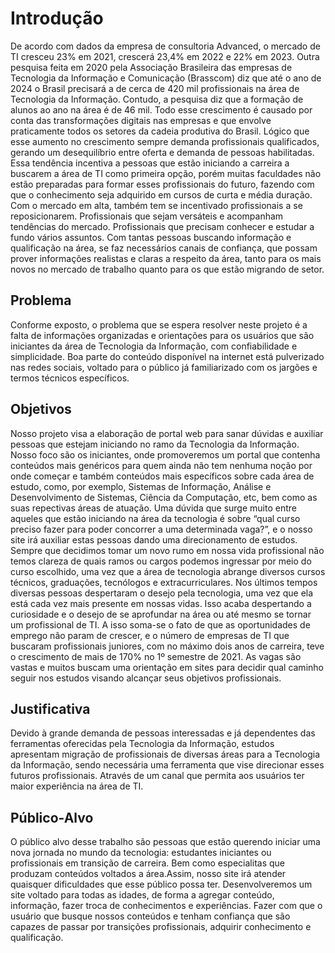 # Introdução

De acordo com dados da empresa de consultoria Advanced, o mercado de TI cresceu 23% em 2021, crescerá 23,4% em 2022 e 22% em 2023. Outra pesquisa feita em 2020 pela Associação Brasileira das empresas de Tecnologia da Informação e Comunicação (Brasscom) diz que até o ano de 2024 o Brasil precisará a de cerca de 420 mil profissionais na área de Tecnologia da Informação. Contudo, a pesquisa diz que a formação de alunos ao ano na área é de 46 mil. Todo esse crescimento é causado por conta das transformações digitais nas empresas e que envolve praticamente todos os setores da cadeia produtiva do Brasil. Lógico que esse aumento no crescimento sempre demanda profissionais qualificados, gerando um desequilíbrio entre oferta e demanda de pessoas habilitadas.
Essa tendência incentiva a pessoas que estão iniciando a carreira a buscarem a área de TI como primeira opção, porém muitas faculdades não estão preparadas para formar esses profissionais do futuro, fazendo com que o conhecimento seja adquirido em cursos de curta e média duração. Com o mercado em alta, também tem se incentivado profissionais a se reposicionarem. Profissionais que sejam versáteis e acompanham tendências do mercado. Profissionais que precisam conhecer e estudar a fundo vários assuntos.
Com tantas pessoas buscando informação e qualificação na área, se faz necessários canais de confiança, que possam prover informações realistas e claras a respeito da área, tanto para os mais novos no mercado de trabalho quanto para os que estão migrando de setor.


## Problema

Conforme exposto, o problema que se espera resolver neste projeto é a falta de informações organizadas e orientações para os usuários que são iniciantes da área de Tecnologia da Informação, com confiabilidade e simplicidade. Boa parte do conteúdo disponível na internet está pulverizado nas redes sociais, voltado para o público já familiarizado com os jargões e termos técnicos específicos.


## Objetivos

Nosso projeto visa a elaboração de portal web para sanar dúvidas e auxiliar pessoas que estejam iniciando no ramo da Tecnologia da Informação. Nosso foco são os iniciantes, onde promoveremos um portal que contenha conteúdos mais genéricos para quem ainda não tem nenhuma noção por onde começar e também conteúdos mais específicos sobre cada área de estudo, como, por exemplo, Sistemas de Informação, Análise e Desenvolvimento de Sistemas, Ciência da Computação, etc, bem como as suas repectivas áreas de atuação.
Uma dúvida que surge muito entre aqueles que estão iniciando na área da tecnologia é sobre “qual curso preciso fazer para poder concorrer a uma determinada vaga?”, e o nosso site irá auxiliar estas pessoas dando uma direcionamento de estudos.
Sempre que decidimos tomar um novo rumo em nossa vida profissional não temos clareza de quais ramos ou cargos podemos ingressar por meio do curso escolhido, uma vez que a área de tecnologia abrange diversos cursos técnicos, graduações, tecnólogos e extracurriculares.
Nos últimos tempos diversas pessoas despertaram o desejo pela tecnologia, uma vez que ela está cada vez mais presente em nossas vidas. Isso acaba despertando a curiosidade e o desejo de se aprofundar na área ou até mesmo se tornar um profissional de TI. A isso soma-se o fato de que as oportunidades de emprego não param de crescer, e o número de empresas de TI que buscaram profissionais juniores, com no máximo dois anos de carreira, teve o crescimento de mais de 170% no 1º semestre de 2021.
As vagas são vastas e muitos buscam uma orientação em sites para decidir qual caminho seguir nos estudos visando alcançar seus objetivos profissionais.


## Justificativa

Devido à grande demanda de pessoas interessadas e já dependentes das ferramentas oferecidas pela Tecnologia da Informação, estudos apresentam migração de profissionais de diversas áreas para a Tecnologia da Informação, sendo necessária uma ferramenta que vise direcionar esses futuros profissionais. Através de um canal que permita aos usuários ter maior experiência na área de TI.


## Público-Alvo

O público alvo desse trabalho são pessoas que estão querendo iniciar uma nova jornada no mundo da tecnologia: estudantes iniciantes ou profissionais em transição de carreira. Bem como especialitas que produzam conteúdos voltados a área.Assim, nosso site irá atender quaisquer dificuldades que esse público possa ter.
Desenvolveremos um site voltado para todas as idades, de forma a agregar conteúdo, informação, fazer troca de conhecimentos e experiências. Fazer com que o usuário que busque nossos conteúdos e tenham confiança que são capazes de passar por transições profissionais, adquirir conhecimento e qualificação.

